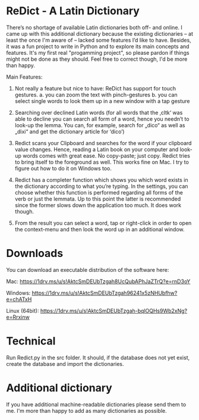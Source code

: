 # ReDict - A Latin Dictionary 

There’s no shortage of available Latin dictionaries both off- and online. I came up with this additional dictionary because the existing dictionaries – at least the once I'm aware of – lacked some features I’d like to have. Besides, it was a fun project to write in Python and to explore its main concepts and features. It's my first real "progamming project", so please pardon if things might not be done as they should. Feel free to correct though, I'd be more than happy. 

Main Features:
1.	Not really a feature but nice to have: ReDict has support for touch gestures. 
  a.	you can zoom the text with pinch-gestures
  b.	you can select single words to look them up in a new window with a tap gesture
  
2.	Searching over declined Latin words (for all words that the ‚cltk‘ was able to decline you can search all form of a word, hence you needn’t to look-up the lemma. You can, for example, search for „dico“ as well as „dixi“ and get the dictionary article for ‘dico’)

3.	Redict scans your Clipboard and searches for the word if your clipboard value changes. Hence, reading a Latin book on your computer and look-up words comes with great ease. No copy-paste; just copy. Redict tries to bring itself to the foreground as well. This works fine on Mac. I try to figure out how to do it on Windows too. 

4.	Redict has a completer function which shows you which word exists in the dictionary according to what you’re typing. In the settings, you can choose whether this function is performed regarding all forms of the verb or just the lemmata. Up to this point the latter is recommended since the former slows down the application too much. It does work though.

5. From the result you can select a word, tap or right-click in order to open the context-menu and then look the word up in an additional window. 

# Downloads

You can download an executable distribution of the software here:

Mac: https://1drv.ms/u/s!AktcSmDEUbTzgah8UcQubAPhJaZTrQ?e=rnD3oY

Windows: https://1drv.ms/u/s!AktcSmDEUbTzgah96241x5zNHUbfhw?e=chATxH

Linux (64bit): https://1drv.ms/u/s!AktcSmDEUbTzgah-bqlOQHs9Wb2xNg?e=Rrxinw

# Technical

Run Redict.py in the src folder. It should, if the database does not yet exist, create the database and import the dictionaries. 

# Additional dictionary

If you have additional machine-readable dictionaries please send them to me. I'm more than happy to add as many dictionaries as possible. 
